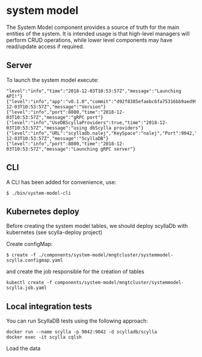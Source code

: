 # system model

The System Model component provides a source of truth for the main entities of the system. It is intended usage is that
high-level managers will perform CRUD operations, while lower level components may have read/update access if required.

## Server

To launch the system model execute:

```
"level":"info","time":"2018-12-03T10:53:57Z","message":"Launching API!"}
{"level":"info","app":"v0.1.0","commit":"d92f8385efaebc6fa75316bb9aed9994ed03fee9","time":"2018-12-03T10:53:57Z","message":"Version"}
{"level":"info","port":8800,"time":"2018-12-03T10:53:57Z","message":"gRPC port"}
{"level":"info","UseDBScyllaProviders":true,"time":"2018-12-03T10:53:57Z","message":"using dbScylla providers"}
{"level":"info","URL":"scylladb.nalej","KeySpace":"nalej","Port":9042,"time":"2018-12-03T10:53:57Z","message":"ScyllaDB"}
{"level":"info","port":8800,"time":"2018-12-03T10:53:57Z","message":"Launching gRPC server"}
```

## CLI

A CLI has been added for convenience, use:

```
$ ./bin/system-model-cli
```

## Kubernetes deploy

Before creating the system model tables, we should deploy scyllaDb with kubernetes (see scylla-deploy project)

Create configMap:
```
$ create -f ./components/system-model/mngtcluster/systemmodel-scylla.configmap.yaml
```
and create the job responsible for the creation of tables
```
kubectl create -f components/system-model/mngtcluster/systemmodel-scylla.job.yaml
```

## Local integration tests

You can run ScyllaDB tests using the following approach:

```
docker run --name scylla -p 9042:9042 -d scylladb/scylla
docker exec -it scylla cqlsh
```

Load the data